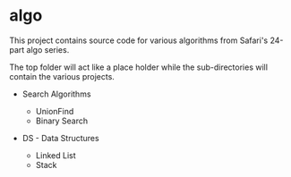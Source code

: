 # algo

This project contains source code for various algorithms from Safari's 24-part algo series.

The top folder will act like a place holder while the sub-directories will contain the various projects.

* Search Algorithms
    * UnionFind
    * Binary Search
    
* DS - Data Structures    
    * Linked List
    * Stack